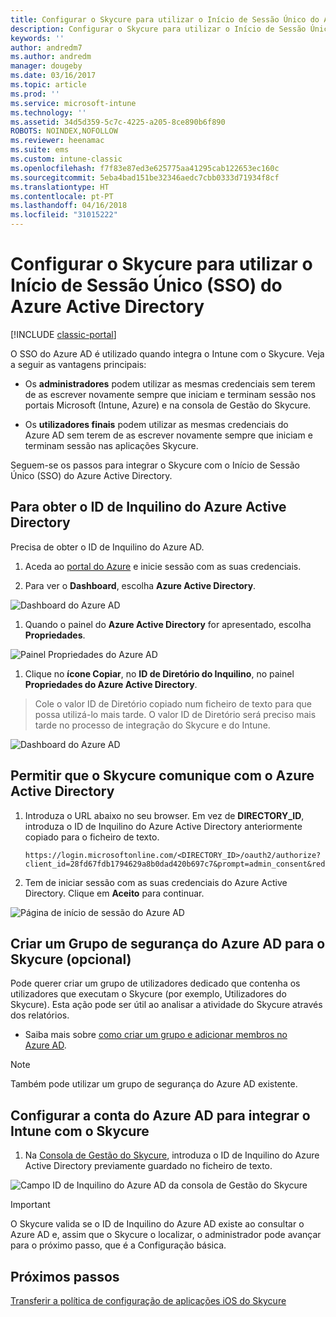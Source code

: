 ```yaml
---
title: Configurar o Skycure para utilizar o Início de Sessão Único do Azure Active Directory
description: Configurar o Skycure para utilizar o Início de Sessão Único (SSO) do Azure Active Directory
keywords: ''
author: andredm7
ms.author: andredm
manager: dougeby
ms.date: 03/16/2017
ms.topic: article
ms.prod: ''
ms.service: microsoft-intune
ms.technology: ''
ms.assetid: 34d5d359-5c7c-4225-a205-8ce890b6f890
ROBOTS: NOINDEX,NOFOLLOW
ms.reviewer: heenamac
ms.suite: ems
ms.custom: intune-classic
ms.openlocfilehash: f7f83e87ed3e625775aa41295cab122653ec160c
ms.sourcegitcommit: 5eba4bad151be32346aedc7cbb0333d71934f8cf
ms.translationtype: HT
ms.contentlocale: pt-PT
ms.lasthandoff: 04/16/2018
ms.locfileid: "31015222"
---
```

# <a name="configure-skycure-to-use-azure-active-directory-single-sign-on-sso"></a>Configurar o Skycure para utilizar o Início de Sessão Único (SSO) do Azure Active Directory

[!INCLUDE [classic-portal](../includes/classic-portal.md)]

O SSO do Azure AD é utilizado quando integra o Intune com o Skycure. Veja a seguir as vantagens principais:

-   Os **administradores** podem utilizar as mesmas credenciais sem terem de as escrever novamente sempre que iniciam e terminam sessão nos portais Microsoft (Intune, Azure) e na consola de Gestão do Skycure.

-   Os **utilizadores finais** podem utilizar as mesmas credenciais do Azure AD sem terem de as escrever novamente sempre que iniciam e terminam sessão nas aplicações Skycure.

Seguem-se os passos para integrar o Skycure com o Início de Sessão Único (SSO) do Azure Active Directory.

## <a name="to-retrieve-the-azure-active-directory-tenant-id"></a>Para obter o ID de Inquilino do Azure Active Directory

Precisa de obter o ID de Inquilino do Azure AD.

1.  Aceda ao [portal do Azure](https://portal.azure.com/) e inicie sessão com as suas credenciais.

2.  Para ver o **Dashboard**, escolha **Azure Active Directory**.

![Dashboard do Azure AD](../media/mtp/skycure-sso-1.png)

1.  Quando o painel do **Azure Active Directory** for apresentado, escolha **Propriedades**.

![Painel Propriedades do Azure AD](../media/mtp/skycure-sso-2.png)

1.  Clique no **ícone Copiar**, no **ID de Diretório do Inquilino**, no painel **Propriedades do Azure Active Directory**.

> Cole o valor ID de Diretório copiado num ficheiro de texto para que possa utilizá-lo mais tarde. O valor ID de Diretório será preciso mais tarde no processo de integração do Skycure e do Intune.

![Dashboard do Azure AD](../media/mtp/skycure-sso-3.png)

## <a name="allow-skycure-to-communicate-with-azure-active-directory"></a>Permitir que o Skycure comunique com o Azure Active Directory

1.  Introduza o URL abaixo no seu browser. Em vez de **DIRECTORY_ID**, introduza o ID de Inquilino do Azure Active Directory anteriormente copiado para o ficheiro de texto.

        https://login.microsoftonline.com/<DIRECTORY_ID>/oauth2/authorize?client_id=28fd67fdb1794629a8b0dad420b697c7&prompt=admin_consent&redirect_uri=https%3A%2F%2Fmc.skycure.com%2Fapi%2Fexternal%2Fmdm%2Faad_app_consent%2Fmanagement_callback&response_type=code

2.  Tem de iniciar sessão com as suas credenciais do Azure Active Directory. Clique em **Aceito** para continuar.

![Página de início de sessão do Azure AD](../media/mtp/skycure-sso-4.png)

## <a name="create-an-azure-ad-security-group-for-skycure-optional"></a>Criar um Grupo de segurança do Azure AD para o Skycure (opcional)

Pode querer criar um grupo de utilizadores dedicado que contenha os utilizadores que executam o Skycure (por exemplo, Utilizadores do Skycure). Esta ação pode ser útil ao analisar a atividade do Skycure através dos relatórios.

-   Saiba mais sobre [como criar um grupo e adicionar membros no Azure AD](https://docs.microsoft.com/azure/active-directory/active-directory-groups-create-azure-portal).

> [!NOTE] 
> Também pode utilizar um grupo de segurança do Azure AD existente.

## <a name="configure-the-azure-ad-account-to-integrate-intune-with-skycure"></a>Configurar a conta do Azure AD para integrar o Intune com o Skycure

1.  Na [Consola de Gestão do Skycure](https://aad.skycure.com/), introduza o ID de Inquilino do Azure Active Directory previamente guardado no ficheiro de texto.

![Campo ID de Inquilino do Azure AD da consola de Gestão do Skycure](../media/mtp/skycure-sso-5.png)

> [!IMPORTANT] 
> O Skycure valida se o ID de Inquilino do Azure AD existe ao consultar o Azure AD e, assim que o Skycure o localizar, o administrador pode avançar para o próximo passo, que é a Configuração básica.

## <a name="next-steps"></a>Próximos passos

[Transferir a política de configuração de aplicações iOS do Skycure](/intune-classic/deploy-use/download-skycure-ios-app-configuration-policy)
